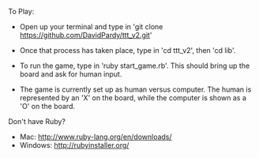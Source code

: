 

To Play:

- Open up your terminal and type in 'git clone https://github.com/DavidPardy/ttt_v2.git'

- Once that process has taken place, type in 'cd ttt_v2', then 'cd lib'.

- To run the game, type in 'ruby start_game.rb'. This should bring up the board and ask for human input.

- The game is currently set up as human versus computer. The human is represented by an 'X' on the board, while the computer is shown as a 'O' on the board.

Don't have Ruby?
- Mac: http://www.ruby-lang.org/en/downloads/
- Windows: http://rubyinstaller.org/